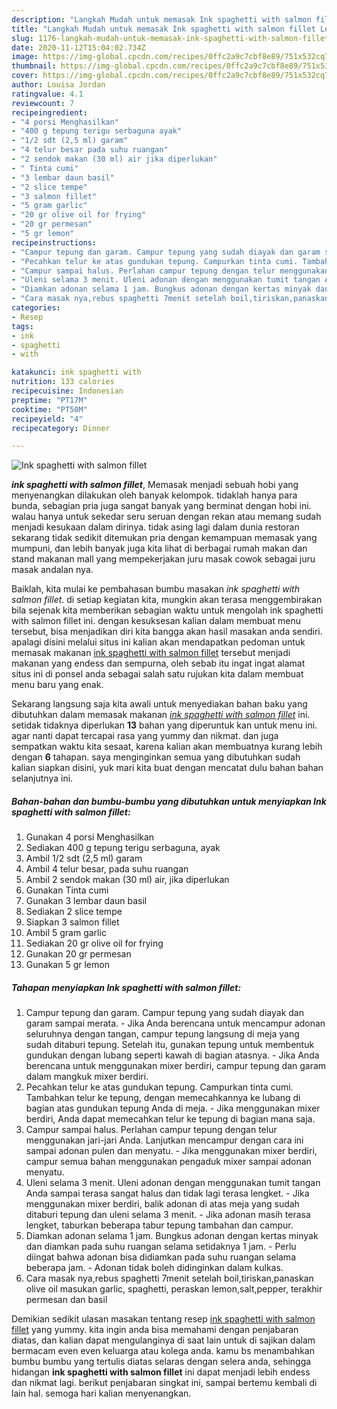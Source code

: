 ```yaml
---
description: "Langkah Mudah untuk memasak Ink spaghetti with salmon fillet Lezat"
title: "Langkah Mudah untuk memasak Ink spaghetti with salmon fillet Lezat"
slug: 1176-langkah-mudah-untuk-memasak-ink-spaghetti-with-salmon-fillet-lezat
date: 2020-11-12T15:04:02.734Z
image: https://img-global.cpcdn.com/recipes/0ffc2a9c7cbf8e89/751x532cq70/ink-spaghetti-with-salmon-fillet-foto-resep-utama.jpg
thumbnail: https://img-global.cpcdn.com/recipes/0ffc2a9c7cbf8e89/751x532cq70/ink-spaghetti-with-salmon-fillet-foto-resep-utama.jpg
cover: https://img-global.cpcdn.com/recipes/0ffc2a9c7cbf8e89/751x532cq70/ink-spaghetti-with-salmon-fillet-foto-resep-utama.jpg
author: Louisa Jordan
ratingvalue: 4.1
reviewcount: 7
recipeingredient:
- "4 porsi Menghasilkan"
- "400 g tepung terigu serbaguna ayak"
- "1/2 sdt (2,5 ml) garam"
- "4 telur besar pada suhu ruangan"
- "2 sendok makan (30 ml) air jika diperlukan"
- " Tinta cumi"
- "3 lembar daun basil"
- "2 slice tempe"
- "3 salmon fillet"
- "5 gram garlic"
- "20 gr olive oil for frying"
- "20 gr permesan"
- "5 gr lemon"
recipeinstructions:
- "Campur tepung dan garam. Campur tepung yang sudah diayak dan garam sampai merata. Jika Anda berencana untuk mencampur adonan seluruhnya dengan tangan, campur tepung langsung di meja yang sudah ditaburi tepung. Setelah itu, gunakan tepung untuk membentuk gundukan dengan lubang seperti kawah di bagian atasnya. Jika Anda berencana untuk menggunakan mixer berdiri, campur tepung dan garam dalam mangkuk mixer berdiri."
- "Pecahkan telur ke atas gundukan tepung. Campurkan tinta cumi. Tambahkan telur ke tepung, dengan memecahkannya ke lubang di bagian atas gundukan tepung Anda di meja. Jika menggunakan mixer berdiri, Anda dapat memecahkan telur ke tepung di bagian mana saja."
- "Campur sampai halus. Perlahan campur tepung dengan telur menggunakan jari-jari Anda. Lanjutkan mencampur dengan cara ini sampai adonan pulen dan menyatu. Jika menggunakan mixer berdiri, campur semua bahan menggunakan pengaduk mixer sampai adonan menyatu."
- "Uleni selama 3 menit. Uleni adonan dengan menggunakan tumit tangan Anda sampai terasa sangat halus dan tidak lagi terasa lengket. Jika menggunakan mixer berdiri, balik adonan di atas meja yang sudah ditaburi tepung dan uleni selama 3 menit. Jika adonan masih terasa lengket, taburkan beberapa tabur tepung tambahan dan campur."
- "Diamkan adonan selama 1 jam. Bungkus adonan dengan kertas minyak dan diamkan pada suhu ruangan selama setidaknya 1 jam. Perlu diingat bahwa adonan bisa didiamkan pada suhu ruangan selama beberapa jam. Adonan tidak boleh didinginkan dalam kulkas."
- "Cara masak nya,rebus spaghetti 7menit setelah boil,tiriskan,panaskan olive oil masukan garlic, spaghetti, peraskan lemon,salt,pepper, terakhir permesan dan basil"
categories:
- Resep
tags:
- ink
- spaghetti
- with

katakunci: ink spaghetti with 
nutrition: 133 calories
recipecuisine: Indonesian
preptime: "PT17M"
cooktime: "PT50M"
recipeyield: "4"
recipecategory: Dinner

---
```



![Ink spaghetti with salmon fillet](https://img-global.cpcdn.com/recipes/0ffc2a9c7cbf8e89/751x532cq70/ink-spaghetti-with-salmon-fillet-foto-resep-utama.jpg)

<b><i>ink spaghetti with salmon fillet</i></b>, Memasak menjadi sebuah hobi yang menyenangkan dilakukan oleh banyak kelompok. tidaklah hanya para bunda, sebagian pria juga sangat banyak yang berminat dengan hobi ini. walau hanya untuk sekedar seru seruan dengan rekan atau memang sudah menjadi kesukaan dalam dirinya. tidak asing lagi dalam dunia restoran sekarang tidak sedikit ditemukan pria dengan kemampuan memasak yang mumpuni, dan lebih banyak juga kita lihat di berbagai rumah makan dan stand makanan mall yang mempekerjakan juru masak cowok sebagai juru masak andalan nya.

Baiklah, kita mulai ke pembahasan bumbu masakan <i>ink spaghetti with salmon fillet</i>. di setiap kegiatan kita, mungkin akan terasa menggembirakan bila sejenak kita memberikan sebagian waktu untuk mengolah ink spaghetti with salmon fillet ini. dengan kesuksesan kalian dalam membuat menu tersebut, bisa menjadikan diri kita bangga akan hasil masakan anda sendiri. apalagi disini melalui situs ini kalian akan mendapatkan pedoman untuk memasak makanan <u>ink spaghetti with salmon fillet</u> tersebut menjadi makanan yang endess dan sempurna, oleh sebab itu ingat ingat alamat situs ini di ponsel anda sebagai salah satu rujukan kita dalam membuat menu baru yang enak.




Sekarang langsung saja kita awali untuk menyediakan bahan baku yang dibutuhkan dalam memasak makanan <u><i>ink spaghetti with salmon fillet</i></u> ini. setidak tidaknya diperlukan <b>13</b> bahan yang diperuntuk kan untuk menu ini. agar nanti dapat tercapai rasa yang yummy dan nikmat. dan juga sempatkan waktu kita sesaat, karena kalian akan membuatnya kurang lebih dengan <b>6</b> tahapan. saya menginginkan semua yang dibutuhkan sudah kalian siapkan disini, yuk mari kita buat dengan mencatat dulu bahan bahan selanjutnya ini.

<!--inarticleads1-->

##### Bahan-bahan dan bumbu-bumbu yang dibutuhkan untuk menyiapkan Ink spaghetti with salmon fillet:

1. Gunakan 4 porsi Menghasilkan
1. Sediakan 400 g tepung terigu serbaguna, ayak
1. Ambil 1/2 sdt (2,5 ml) garam
1. Ambil 4 telur besar, pada suhu ruangan
1. Ambil 2 sendok makan (30 ml) air, jika diperlukan
1. Gunakan  Tinta cumi
1. Gunakan 3 lembar daun basil
1. Sediakan 2 slice tempe
1. Siapkan 3 salmon fillet
1. Ambil 5 gram garlic
1. Sediakan 20 gr olive oil for frying
1. Gunakan 20 gr permesan
1. Gunakan 5 gr lemon




<!--inarticleads2-->

##### Tahapan menyiapkan Ink spaghetti with salmon fillet:

1. Campur tepung dan garam. Campur tepung yang sudah diayak dan garam sampai merata. - Jika Anda berencana untuk mencampur adonan seluruhnya dengan tangan, campur tepung langsung di meja yang sudah ditaburi tepung. Setelah itu, gunakan tepung untuk membentuk gundukan dengan lubang seperti kawah di bagian atasnya. - Jika Anda berencana untuk menggunakan mixer berdiri, campur tepung dan garam dalam mangkuk mixer berdiri.
1. Pecahkan telur ke atas gundukan tepung. Campurkan tinta cumi. Tambahkan telur ke tepung, dengan memecahkannya ke lubang di bagian atas gundukan tepung Anda di meja. - Jika menggunakan mixer berdiri, Anda dapat memecahkan telur ke tepung di bagian mana saja.
1. Campur sampai halus. Perlahan campur tepung dengan telur menggunakan jari-jari Anda. Lanjutkan mencampur dengan cara ini sampai adonan pulen dan menyatu. - Jika menggunakan mixer berdiri, campur semua bahan menggunakan pengaduk mixer sampai adonan menyatu.
1. Uleni selama 3 menit. Uleni adonan dengan menggunakan tumit tangan Anda sampai terasa sangat halus dan tidak lagi terasa lengket. - Jika menggunakan mixer berdiri, balik adonan di atas meja yang sudah ditaburi tepung dan uleni selama 3 menit. - Jika adonan masih terasa lengket, taburkan beberapa tabur tepung tambahan dan campur.
1. Diamkan adonan selama 1 jam. Bungkus adonan dengan kertas minyak dan diamkan pada suhu ruangan selama setidaknya 1 jam. - Perlu diingat bahwa adonan bisa didiamkan pada suhu ruangan selama beberapa jam. - Adonan tidak boleh didinginkan dalam kulkas.
1. Cara masak nya,rebus spaghetti 7menit setelah boil,tiriskan,panaskan olive oil masukan garlic, spaghetti, peraskan lemon,salt,pepper, terakhir permesan dan basil




Demikian sedikit ulasan masakan tentang resep <u>ink spaghetti with salmon fillet</u> yang yummy. kita ingin anda bisa memahami dengan penjabaran diatas, dan kalian dapat mengulanginya di saat lain untuk di sajikan dalam bermacam even even keluarga atau kolega anda. kamu bs menambahkan bumbu bumbu yang tertulis diatas selaras dengan selera anda, sehingga hidangan <b>ink spaghetti with salmon fillet</b> ini dapat menjadi lebih endess dan nikmat lagi. berikut penjabaran singkat ini, sampai bertemu kembali di lain hal. semoga hari kalian menyenangkan.
